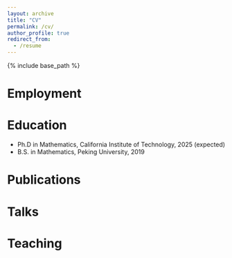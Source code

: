 ```yaml
---
layout: archive
title: "CV"
permalink: /cv/
author_profile: true
redirect_from:
  - /resume
---
```


{% include base_path %}

Employment
======

Education
======
* Ph.D in Mathematics, California Institute of Technology, 2025 (expected)
* B.S. in Mathematics, Peking University, 2019


Publications
======

  
Talks
======

  
Teaching
======

  
